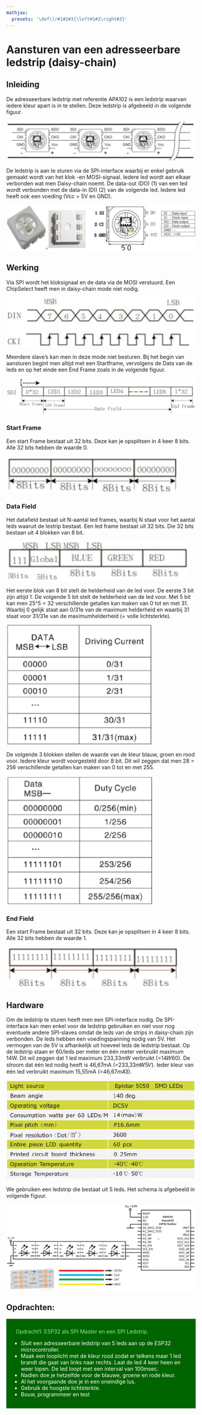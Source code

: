 ```yaml
---
mathjax:
  presets: '\def\lr#1#2#3{\left#1#2\right#3}'
---
```


# Aansturen van een adresseerbare ledstrip (daisy-chain)

## Inleiding
De adresseerbare ledstrip met referentie APA102 is een ledstrip waarvan iedere kleur apart is in te stellen. Deze ledstrip is afgebeeld in de volgende figuur.

![De adresseerbare ledstrip APA102.](./images/apa.png)

De ledstrip is aan te sturen via de SPI-interface waarbij er enkel gebruik gemaakt wordt van het klok -en MOSI-signaal. Iedere led wordt aan elkaar verbonden wat men Daisy-chain noemt. De data-out (DO) (1) van een led wordt verbonden met de data-in (DI) (2) van de volgende led. Iedere led heeft ook een voeding (Vcc = 5V en GND).

![Aansluitingen van de APA102.](./images/apa2.png)

## Werking
Via SPI wordt het kloksignaal en de data via de MOSI verstuurd. Een ChipSelect heeft men in daisy-chain mode niet nodig.

![Aansluitingen van de APA102.](./images/sign.png)

Meerdere slave’s kan men in deze mode niet besturen.
Bij het begin van aansturen begint men altijd met een Startframe, vervolgens de Data van de leds en op het einde een End Frame zoals in de volgende figuur.

![Het Frame van de APA102.](./images/frame.png)

### Start Frame
Een start Frame bestaat uit 32 bits. Deze kan je opsplitsen in 4 keer 8 bits. Alle 32 bits hebben de waarde 0.

![Het startframe van de APA102.](./images/start.png)

### Data Field
Het datafield bestaat uit N-aantal led frames, waarbij N staat voor het aantal leds waaruit de lestrip bestaat. Een led frame bestaat uit 32 bits. Die 32 bits bestaan uit 4 blokken van 8 bit.

![Een Ledframe van een APA102.](./images/data.png)

Het eerste blok van 8 bit stelt de helderheid van de led voor. De eerste 3 bit zijn altijd 1. De volgende 5 bit stelt de helderheid van de led voor. Met 5 bit kan men 25^5 = 32 verschillende getallen kan maken van 0 tot en met 31. Waarbij 0 gelijk staat aan 0/31e van de maximum helderheid en waarbij 31 staat voor 31/31e van de maximumhelderheid (= volle lichtsterkte).

![De lichtsterkte van de APA102.](./images/licht.png)

De volgende 3 blokken stellen de waarde van de kleur blauw, groen en rood voor. Iedere kleur wordt voorgesteld door 8 bit. Dit wil zeggen dat men 28 = 256 verschillende getallen kan maken van 0 tot en met 255.

![De verschillende kleurniveaus van de basiskleuren.](./images/color.png)

### End Field
Een start Frame bestaat uit 32 bits. Deze kan je opsplitsen in 4 keer 8 bits. Alle 32 bits hebben de waarde 1.

![Het eindframe van de APA102.](./images/end.png)

## Hardware

Om de ledstrip te sturen heeft men een SPI-interface nodig. De SPI-interface kan men enkel voor de ledstrip gebruiken en niet voor nog eventuele andere SPI-slaves omdat de leds van de strips in daisy-chain zijn verbonden. De leds hebben een voedingspanning nodig van 5V. Het vermogen van de 5V is afhankelijk uit hoeveel leds de ledstrip bestaat. Op de ledstrip staan er 60/leds per meter en één meter verbruikt maximum 14W. Dit wil zeggen dat 1 led maximum 233,33mW verbruikt (=14𝑊60). De stroom dat één led nodig heeft is 46,67mA (=233,33𝑚𝑊5𝑉).
Ieder kleur van één led verbruikt maximum 15,55mA (=46,67𝑚𝐴3).

![Technische specificaties van de ledstrip.](./images/tech.png)

We gebruiken een ledstrip die bestaat uit 5 leds. Het schema is afgebeeld in volgende figuur.

![Schema ven een APA102 ledstrip van 5 leds.](./images/hw.png)

## Opdrachten:

<div style="background-color:darkgreen; text-align:left; vertical-align:left; padding:15px;">
<p style="color:lightgreen; margin:10px">
Opdracht1: ESP32 als SPI Master en een SPI Ledstrip.
<ul style="color: white;">
<li>Sluit een adresseerbare ledstrip van 5 leds aan op de ESP32 microcontroller.</li>
<li>Maak een looplicht met de kleur rood zodat er telkens maar 1 led brandt die gaat van links naar rechts. Laat de led 4 keer heen en weer lopen. De led loopt met een interval van 100msec.</li>
<li>Nadien doe je hetzelfde voor de blauwe, groene en rode kleur.</li>
<li>Al het voorgaande doe je in een oneindige lus.</li>
<li>Gebruik de hoogste lichtsterkte.</li>
<li>Bouw, programmeer en test</li>
</ul>
</p>
</div>
